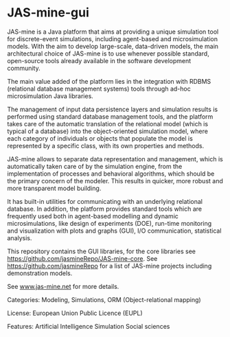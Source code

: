 # JAS-mine-gui
JAS-mine is a Java platform that aims at providing a unique simulation tool for discrete-event simulations, including agent-based and microsimulation models. 
With the aim to develop large-scale, data-driven models, the main architectural choice of JAS-mine is to use whenever possible standard, open-source tools already available in the software development community.

The main value added of the platform lies in the integration with RDBMS (relational database management systems) tools through ad-hoc microsimulation Java libraries.

The management of input data persistence layers and simulation results is performed using standard database management tools, and the platform takes care of the automatic translation of the relational model (which is typical of a database) into the object-oriented simulation model, where each category of individuals or objects that populate the model is represented by a specific class, with its own properties and methods.

JAS-mine allows to separate data representation and management, which is automatically taken care of by the simulation engine, from the implementation of processes and behavioral algorithms, which should be the primary concern of the modeler. This results in quicker, more robust and more transparent model building.

It has built-in utilities for communicating with an underlying relational database. In addition, the platform provides standard tools which are frequently used both in agent-based modelling and dynamic microsimulations, like design of experiments (DOE), run-time monitoring and visualization with plots and graphs (GUI), I/O communication, statistical analysis.

This repository contains the GUI libraries, for the core libraries see https://github.com/jasmineRepo/JAS-mine-core.  See https://github.com/jasmineRepo for a list of JAS-mine projects including demonstration models.

See www.jas-mine.net for more details.

Categories: Modeling, Simulations, ORM (Object-relational mapping)

License: European Union Public Licence (EUPL)

Features: Artificial Intelligence Simulation Social sciences
